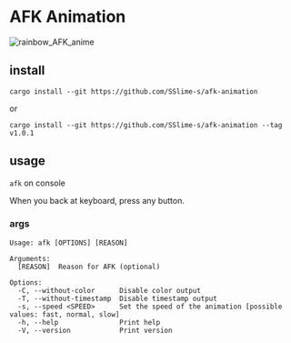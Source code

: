 # AFK Animation
![rainbow_AFK_anime](https://user-images.githubusercontent.com/62363188/135102021-bf9f885e-035a-4229-aab7-8b2f42b69213.gif)
## install
`cargo install --git https://github.com/SSlime-s/afk-animation`

or

`cargo install --git https://github.com/SSlime-s/afk-animation --tag v1.0.1`

## usage
`afk` on console

When you back at keyboard, press any button.

### args
```
Usage: afk [OPTIONS] [REASON]

Arguments:
  [REASON]  Reason for AFK (optional)

Options:
  -C, --without-color      Disable color output
  -T, --without-timestamp  Disable timestamp output
  -s, --speed <SPEED>      Set the speed of the animation [possible values: fast, normal, slow]
  -h, --help               Print help
  -V, --version            Print version

```
